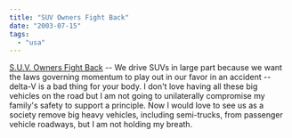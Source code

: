 ```yaml
---
title: "SUV Owners Fight Back"
date: "2003-07-15"
tags: 
  - "usa"
---
```


[S.U.V. Owners Fight Back](http://www.nytimes.com/2003/07/15/business/media/15ADCO.html?ex=1373601600&en=494d70a67e88760b&ei=5007&partner=USERLAND "S.U.V. Owners Fight Back") -- We drive SUVs in large part because we want the laws governing momentum to play out in our favor in an accident -- delta-V is a bad thing for your body. I don't love having all these big vehicles on the road but I am not going to unilaterally compromise my family's safety to support a principle. Now I would love to see us as a society remove big heavy vehicles, including semi-trucks, from passenger vehicle roadways, but I am not holding my breath.
